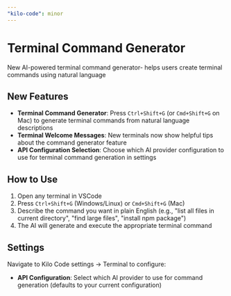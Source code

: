 ```yaml
---
"kilo-code": minor
---
```


# Terminal Command Generator

New AI-powered terminal command generator- helps users create terminal commands using natural language

## New Features

- **Terminal Command Generator**: Press `Ctrl+Shift+G` (or `Cmd+Shift+G` on Mac) to generate terminal commands from natural language descriptions
- **Terminal Welcome Messages**: New terminals now show helpful tips about the command generator feature
- **API Configuration Selection**: Choose which AI provider configuration to use for terminal command generation in settings

## How to Use

1. Open any terminal in VSCode
2. Press `Ctrl+Shift+G` (Windows/Linux) or `Cmd+Shift+G` (Mac)
3. Describe the command you want in plain English (e.g., "list all files in current directory", "find large files", "install npm package")
4. The AI will generate and execute the appropriate terminal command

## Settings

Navigate to Kilo Code settings → Terminal to configure:

- **API Configuration**: Select which AI provider to use for command generation (defaults to your current configuration)
